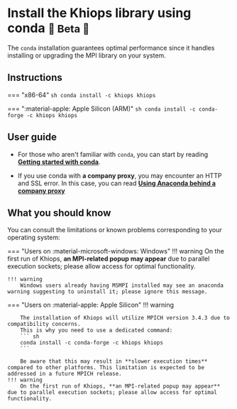 # Install the Khiops library using conda <small>  🚧 Beta 🚧 </small>

The `conda` installation guarantees optimal performance since it handles installing or upgrading the MPI library on your system. 

## Instructions

=== "x86-64"
    ``` sh
    conda install -c khiops khiops
    ```

=== ":material-apple: Apple Silicon (ARM)"
    ``` sh
    conda install -c conda-forge -c khiops khiops
    ```


## User guide

- For those who aren't familiar with `conda`, you can start by reading [**Getting started with conda**][conda-user-guide].

[conda-user-guide]: https://conda.io/projects/conda/en/latest/user-guide/getting-started.html

- If you use conda with **a company proxy**, you may encounter an HTTP and SSL error. In this case, you can read [**Using Anaconda behind a company proxy**][proxy-conda] 

[proxy-conda]: https://docs.anaconda.com/free/anaconda/configurations/proxy/


## What you should know

You can consult the limitations or known problems corresponding to your operating system:

=== "Users on :material-microsoft-windows: Windows"
    !!! warning 
        On the first run of Khiops, **an MPI-related popup may appear** due to parallel execution sockets; please allow access for optimal functionality.

    !!! warning 
        Windows users already having MSMPI installed may see an anaconda warning suggesting to uninstall it; please ignore this message.


=== "Users on :material-apple: Apple Silicon"
    !!! warning 

        The installation of Khiops will utilize MPICH version 3.4.3 due to compatibility concerns. 
        This is why you need to use a dedicated command:
        ``` sh
        conda install -c conda-forge -c khiops khiops
        ```
            
        Be aware that this may result in **slower execution times** compared to other platforms. This limitation is expected to be addressed in a future MPICH release.
    !!! warning 
        On the first run of Khiops, **an MPI-related popup may appear** due to parallel execution sockets; please allow access for optimal functionality.


<br>

